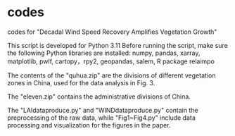 # codes
codes for "Decadal Wind Speed Recovery Amplifies Vegetation Growth"

This script is developed for Python 3.11
Before running the script, make sure the following Python libraries are installed:
numpy, pandas, xarray, matplotlib, pwlf, cartopy，rpy2, geopandas, salem, R package relaimpo

The contents of the "quhua.zip" are the divisions of different vegetation zones in China, used for the data analysis in Fig. 3.

The "eleven.zip" contains the administrative divisions of China.

The "LAIdataproduce.py" and "WINDdataproduce.py"  contain the preprocessing of the raw data, while "Fig1~Fig4.py" include data processing and visualization for the figures in the paper.
